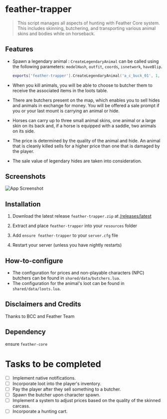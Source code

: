 # feather-trapper

> This script manages all aspects of hunting with Feather Core system. This includes skinning, butchering, and transporting various animal skins and bodies while on horseback.

## Features
- Spawn a legendary animal : ``CreateLegendaryAnimal`` can be called using the following parameters: ``modelHash``, ``outfit``, ``coords``, ``isnetwork``, ``haveBlip``.

    ```lua
    exports['feather-trapper'].CreateLegendaryAnimal('a_c_buck_01', 1, vector4(-350.03, 786.39, 115.94, 149.6), true, true)
     ```
    
- When you kill animals, you will be able to choose to butcher them to receive the associated items in the loots table.

- There are butchers present on the map, which enables you to sell hides and animals in exchange for money. You will be offered a sale prompt if you or your last mount is carrying an animal or hide.

- Horses can carry up to three small animal skins, one animal or a large skin on its back and, if a horse is equipped with a saddle, two animals on its side.

- The price is determined by the quality of the animal and hide. An animal that is cleanly killed sells for a higher price than one that is damaged by the player.

- The sale value of legendary hides are taken into consideration.

## Screenshots

![App Screenshot](https://i.ibb.co/30RnbMd/Capture-d-cran-2023-08-14-033703.png)

## Installation
1. Download the latest release `feather-trapper.zip` at [/releases/latest](https://github.com/FeatherFramework/feather-trapper/releases/latest)
2. Extract and place `feather-trapper` into your `resources` folder
3. Add `ensure feather-trapper` to your `server.cfg` file

4. Restart your server (unless you have nightly restarts)

## How-to-configure

- The configuration for prices and non-playable characters (NPC) butchers can be found in `shared/data/butchers.lua`.
- The configuration for the animal's loot can be found in `shared/data/loots.lua`.

## Disclaimers and Credits
Thanks to BCC and Feather Team

## Dependency
ensure `feather-core`

# Tasks to be completed
- [ ] Implement native notifications.
- [ ] Incorporate loot into the player's inventory.
- [ ] Pay the player after they sell something to a butcher.
- [ ] Spawn the butcher upon character spawn.
- [ ] Implement a system to adjust prices based on the quality of the skinned carcass.
- [ ] Incorporate a hunting cart.
